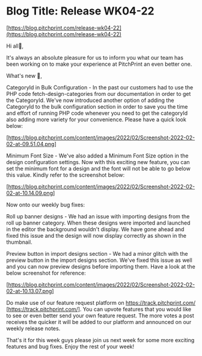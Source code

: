 # **Blog Title**: Release WK04-22

[https://blog.pitchprint.com/release-wk04-22](https://blog.pitchprint.com/release-wk04-22)

Hi all👋,

It's always an absolute pleasure for us to inform you what our team has been working on to make your experience at PitchPrint an even better
one.

What's new 🚀,

CategoryId in Bulk Configuration - In the past our customers had to use the PHP code fetch-design-categories from our documentation in order
to get the CategoryId. We've now introduced another option of adding the CategoryId to the bulk configuration section in order to save you
the time and effort of running PHP code whenever you need to get the categoryId also adding more variety for your convenience. Please have a
quick look below:

[https://blog.pitchprint.com/content/images/2022/02/Screenshot-2022-02-02-at-09.51.04.png]

Minimum Font Size - We've also added a Minimum Font Size option in the design configuration settings. Now with this exciting new feature,
you can set the minimum font for a design and the font will not be able to go below this value. Kindly refer to the screenshot below:

[https://blog.pitchprint.com/content/images/2022/02/Screenshot-2022-02-02-at-10.14.09.png]

Now onto our weekly bug fixes:

Roll up banner designs - We had an issue with importing designs from the roll up banner category. When these designs were imported and
launched in the editor the background wouldn't display. We have gone ahead and fixed this issue and the design will now display correctly as
shown in the thumbnail.

Preview button in import designs section - We had a minor glitch with the preview button in the import designs section. We've fixed this
issue as well and you can now preview designs before importing them. Have a look at the below screenshot for reference:

[https://blog.pitchprint.com/content/images/2022/02/Screenshot-2022-02-02-at-10.13.07.png]



Do make use of our feature request platform on https://track.pitchprint.com/ [https://track.pitchprint.com/]. You can upvote features that
you would like to see or even better send your own feature request. The more votes a post receives the quicker it will be added to our
platform and announced on our weekly release notes.

That's it for this week guys please join us next week for some more exciting features and bug fixes. Enjoy the rest of your week!

